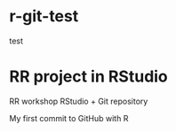 # r-git-test
test
# RR project in RStudio
RR workshop RStudio + Git repository

My first commit to GitHub with R

